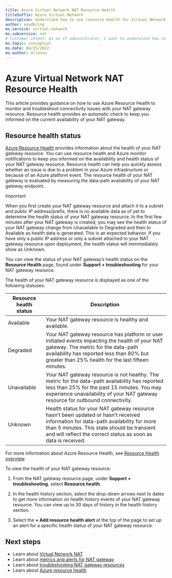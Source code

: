 ```yaml
---
title: Azure Virtual Network NAT Resource Health
titleSuffix: Azure Virtual Network
description: Understand how to use resource health for Virtual Network NAT.
author: asudbring
ms.service: virtual-network
ms.subservice: nat
# Customer intent: As an IT administrator, I want to understand how to use resource health to monitor Virtual Network NAT.
ms.topic: conceptual
ms.date: 04/25/2022
ms.author: allensu
---
```

# Azure Virtual Network NAT Resource Health

This article provides guidance on how to use Azure Resource Health to monitor and troubleshoot connectivity issues with your NAT gateway resource. Resource health provides an automatic check to keep you informed on the current availability of your NAT gateway.

## Resource health status

[Azure Resource Health](/azure/service-health/overview) provides information about the health of your NAT gateway resource. You can use resource health and Azure monitor notifications to keep you informed on the availability and health status of your NAT gateway resource. Resource health can help you quickly assess whether an issue is due to a problem in your Azure infrastructure or because of an Azure platform event. The resource health of your NAT gateway is evaluated by measuring the data-path availability of your NAT gateway endpoint.

> [!IMPORTANT]
> When you first create your NAT gateway resource and attach it to a subnet and public IP address/prefix, there is no available data as of yet to determine the health status of your NAT gateway resource. In the first few minutes after your NAT gateway is created, you may see the health status of your NAT gateway change from Unavailable to Degraded and then to Available as health data is generated. This is an expected behavior. If you have only a public IP address or only a subnet attached to your NAT gateway resource upon deployment, the health status will immmediately show as Unknown.  

You can view the status of your NAT gateway’s health status on the **Resource Health** page, found under **Support + troubleshooting** for your NAT gateway resource.  

The health of your NAT gateway resource is displayed as one of the following statuses: 

| Resource health status | Description |
|---|---|
| Available | Your NAT gateway resource is healthy and available. |
| Degraded | Your NAT gateway resource has platform or user initiated events impacting the health of your NAT gateway. The metric for the data-path availability has reported less than 80% but greater than 25% health for the last fifteen minutes. |
| Unavailable | Your NAT gateway resource is not healthy. The metric for the data-path availability has reported less than 25% for the past 15 minutes. You may experience unavailability of your NAT gateway resource for outbound connectivity. |
| Unknown | Health status for your NAT gateway resource hasn’t been updated or hasn’t received information for data-path availability for more than 5 minutes. This state should be transient and will reflect the correct status as soon as data is received. |

For more information about Azure Resource Health, see [Resource Health overview](/azure/service-health/resource-health-overview).

To view the health of your NAT gateway resource:

1. From the NAT gateway resource page, under **Support + troubleshooting**, select **Resource health**.

2. In the health history section, select the drop-down arrows next to dates to get more information on health history events of your NAT gateway resource. You can view up to 30 days of history in the health history section. 

3. Select the **+ Add resource health alert** at the top of the page to set up an alert for a specific health status of your NAT gateway resource. 

## Next steps

- Learn about [Virtual Network NAT](/azure/virtual-network/nat-gateway/nat-overview)
- Learn about [metrics and alerts for NAT gateway](/azure/virtual-network/nat-gateway/nat-metrics)
- Learn about [troubleshooting NAT gateway resources](/azure/virtual-network/nat-gateway/troubleshoot-nat)
- Learn about [Azure resource health](/azure/service-health/resource-health-overview)
